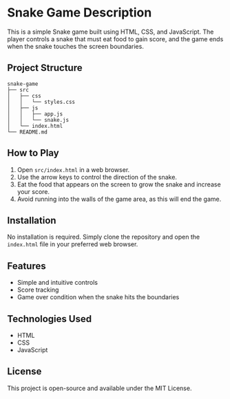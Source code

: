 # Snake Game Description

This is a simple Snake game built using HTML, CSS, and JavaScript. The player controls a snake that must eat food to gain score, and the game ends when the snake touches the screen boundaries.

## Project Structure

```
snake-game
├── src
│   ├── css
│   │   └── styles.css
│   ├── js
│   │   ├── app.js
│   │   └── snake.js
│   └── index.html
└── README.md
```

## How to Play

1. Open `src/index.html` in a web browser.
2. Use the arrow keys to control the direction of the snake.
3. Eat the food that appears on the screen to grow the snake and increase your score.
4. Avoid running into the walls of the game area, as this will end the game.

## Installation

No installation is required. Simply clone the repository and open the `index.html` file in your preferred web browser.

## Features

- Simple and intuitive controls
- Score tracking
- Game over condition when the snake hits the boundaries

## Technologies Used

- HTML
- CSS
- JavaScript

## License

This project is open-source and available under the MIT License.